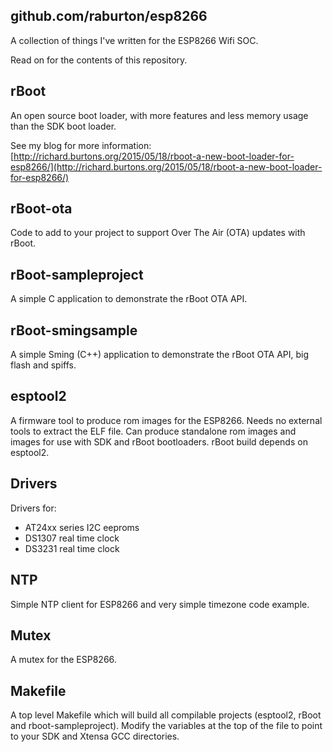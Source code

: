 github.com/raburton/esp8266
-

A collection of things I've written for the ESP8266 Wifi SOC.

Read on for the contents of this repository.

rBoot
-
An open source boot loader, with more features and less memory usage than the SDK boot loader.

See my blog for more information: [http://richard.burtons.org/2015/05/18/rboot-a-new-boot-loader-for-esp8266/](http://richard.burtons.org/2015/05/18/rboot-a-new-boot-loader-for-esp8266/)

rBoot-ota
-
Code to add to your project to support Over The Air (OTA) updates with rBoot.

rBoot-sampleproject
-
A simple C application to demonstrate the rBoot OTA API.

rBoot-smingsample
-
A simple Sming (C++) application to demonstrate the rBoot OTA API, big flash and spiffs.

esptool2
-
A firmware tool to produce rom images for the ESP8266. Needs no external tools to extract the ELF file. Can produce standalone rom images and images for use with SDK and rBoot bootloaders. rBoot build depends on esptool2.

Drivers
-
Drivers for:
* AT24xx series I2C eeproms
* DS1307 real time clock
* DS3231 real time clock

NTP
-
Simple NTP client for ESP8266 and very simple timezone code example.

Mutex
-
A mutex for the ESP8266.

Makefile
-
A top level Makefile which will build all compilable projects (esptool2, rBoot and rboot-sampleproject). Modify the variables at the top of the file to point to your SDK and Xtensa GCC directories.

